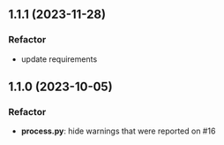 ## 1.1.1 (2023-11-28)

### Refactor

- update requirements

## 1.1.0 (2023-10-05)

### Refactor

- **process.py**: hide warnings that were reported on #16
